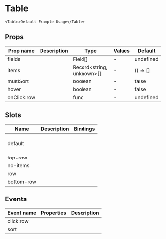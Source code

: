 # Table

```vue live
<Table>Default Example Usage</Table>
```

## Props

| Prop name   | Description | Type                      | Values | Default   |
| ----------- | ----------- | ------------------------- | ------ | --------- |
| fields      |             | Field[]                   | -      | undefined |
| items       |             | Record<string, unknown>[] | -      | () => []  |
| multiSort   |             | boolean                   | -      | false     |
| hover       |             | boolean                   | -      | false     |
| onClick:row |             | func                      | -      | undefined |

## Slots

| Name       | Description | Bindings        |
| ---------- | ----------- | --------------- |
| default    |             | <br/><br/><br/> |
| top-row    |             |                 |
| no-items   |             |                 |
| row        |             | <br/>           |
| bottom-row |             |                 |

## Events

| Event name | Properties | Description |
| ---------- | ---------- | ----------- |
| click:row  |            |
| sort       |            |
